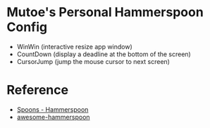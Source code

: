 # Mutoe's Personal Hammerspoon Config

- WinWin (interactive resize app window)
- CountDown (display a deadline at the bottom of the screen)
- CursorJump (jump the mouse cursor to next screen)

# Reference 

- [Spoons - Hammerspoon](https://github.com/Hammerspoon/Spoons/tree/master/Source)
- [awesome-hammerspoon](https://github.com/ashfinal/awesome-hammerspoon)
